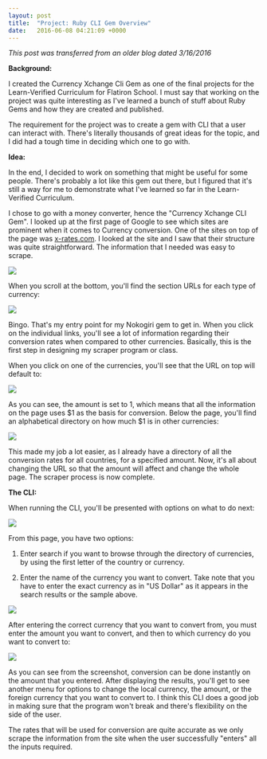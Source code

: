 ```yaml
---
layout: post
title:  "Project: Ruby CLI Gem Overview"
date:   2016-06-08 04:21:09 +0000
---
```


*This post was transferred from an older blog dated 3/16/2016*

**Background:**

I created the Currency Xchange Cli Gem as one of the final projects for the Learn-Verified Curriculum for Flatiron School. I must say that working on the project was quite interesting as I've learned a bunch of stuff about Ruby Gems and how they are created and published. 

The requirement for the project was to create a gem with CLI that a user can interact with. There's literally thousands of great ideas for the topic, and I did had a tough time in deciding which one to go with.

**Idea:**

In the end, I decided to work on something that might be useful for some people. There's probably a lot like this gem out there, but I figured that it's still a way for me to demonstrate what I've learned so far in the Learn-Verified Curriculum. 

I chose to go with a money converter, hence the "Currency Xchange CLI Gem". I looked up at the first page of Google to see which sites are prominent when it comes to Currency conversion. One of the sites on top of the page was [x-rates.com](http://www.x-rates.com). I looked at the site and I saw that their structure was quite straightforward. The information that I needed was easy to scrape.  


![](http://1.bp.blogspot.com/-DzECht5TxHU/Vtvg0EID-pI/AAAAAAAAAbQ/utf0K6MA0kk/s1600/xrateshome.png)


When you scroll at the bottom, you'll find the section URLs for each type of currency:


![](http://4.bp.blogspot.com/-5qTQ1Tf_Tm4/VtvhPDaek7I/AAAAAAAAAbY/VAn2sYH_OJ8/s1600/xratesindex.png)


Bingo. That's my entry point for my Nokogiri gem to get in. When you click on the individual links, you'll see a lot of information regarding their conversion rates when compared to other currencies. Basically, this is the first step in designing my scraper program or class. 

When you click on one of the currencies, you'll see that the URL on top will default to:


![](http://2.bp.blogspot.com/-g5FsyiXSFOM/VtviCNYg0mI/AAAAAAAAAbo/18UR2ChtJT8/s1600/xratesurl.png)


As you can see, the amount is set to 1, which means that all the information on the page uses $1 as the basis for conversion. Below the page, you'll find an alphabetical directory on how much $1 is in other currencies:


![](http://4.bp.blogspot.com/-wS3QSI-3ELo/VtviafnBZYI/AAAAAAAAAbw/Njmh_iHJiP4/s1600/xratesdir.png)


This made my job a lot easier, as I already have a directory of all the conversion rates for all countries, for a specified amount. Now, it's all about changing the URL so that the amount will affect and change the whole page. The scraper process is now complete. 

**The CLI:**

When running the CLI, you'll be presented with options on what to do next:


![](http://3.bp.blogspot.com/-G5jK1Aa7nNc/VtvjU3bmLVI/AAAAAAAAAcA/bpieLWb2L2k/s1600/Cli1.png)

From this page, you have two options:

1. Enter search if you want to browse through the directory of currencies, by using the first letter of the country or currency.

2. Enter the name of the currency you want to convert. Take note that you have to enter the exact currency as in "US Dollar" as it appears in the search results or the sample above. 


![](http://2.bp.blogspot.com/-3qBIxoRT0V0/VtvkCEGsVgI/AAAAAAAAAcM/IEGjf3Mq_1I/s1600/Cli2.png)


After entering the correct currency that you want to convert from, you must enter the amount you want to convert, and then to which currency do you want to convert to:


![](http://2.bp.blogspot.com/-hcTjXyFfBu8/Vtvl1RhfS5I/AAAAAAAAAck/FOOqq5LC8LY/s1600/CLi3.png)


As you can see from the screenshot, conversion can be done instantly on the amount that you entered. After displaying the results, you'll get to see another menu for options to change the local currency, the amount, or the foreign currency that you want to convert to. I think this CLI does a good job in making sure that the program won't break and there's flexibility on the side of the user. 

The rates that will be used for conversion are quite accurate as we only scrape the information from the site when the user successfully "enters" all the inputs required. 



